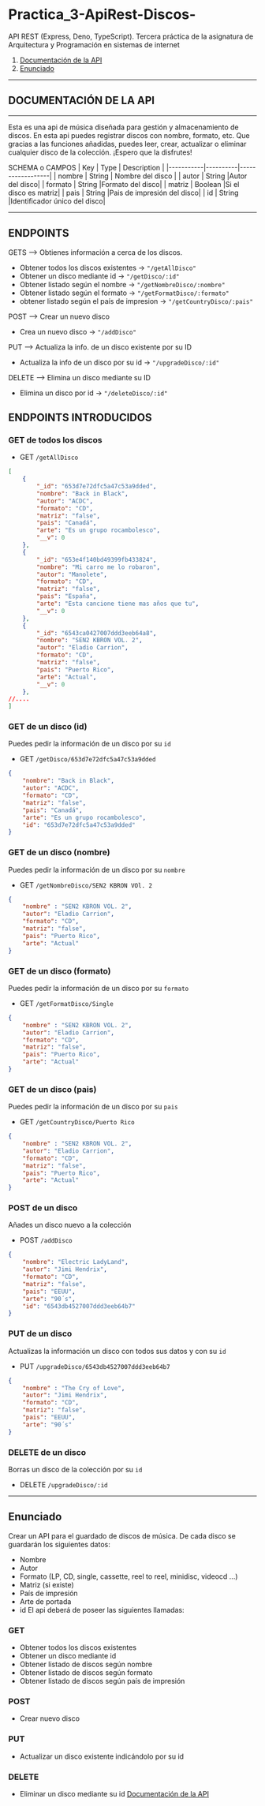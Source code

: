 # Practica_3-ApiRest-Discos-
API REST (Express, Deno, TypeScript).  Tercera práctica de la asignatura de Arquitectura y Programación en sistemas de internet
1. [Documentación de la API](#documentacion-de-la-api)
2. [Enunciado](#enunciado)
____________________________________________________________
## DOCUMENTACIÓN DE LA API
------------------------------------------------------------
Esta es una api de música diseñada para gestión y almacenamiento de discos. En esta api puedes registrar discos con nombre, formato, 
etc. Que gracias a las funciones añadidas, puedes leer, crear, actualizar o eliminar cualquier disco de la colección.
¡Espero que la disfrutes!

SCHEMA o CAMPOS
|    Key    |    Type  |    Description   |
|-----------|----------|------------------|
|   nombre  |  String  | Nombre del disco |
|   autor   |  String  |Autor del disco|
|  formato  |  String  |Formato del disco|
|  matriz   |  Boolean |Si el disco es matriz|
|    pais   |  String  |Pais de impresión del disco|
|    id     |  String  |Identificador único del disco|
_____________________________________________________________
## ENDPOINTS
GETS --> Obtienes información a cerca de los discos.
- Obtener todos los discos existentes -> ``` "/getAllDisco" ```
- Obtener un disco mediante id -> ``` "/getDisco/:id" ```
- Obtener listado según el nombre -> ``` "/getNombreDisco/:nombre" ```
- Obtener listado según el formato -> ``` "/getFormatDisco/:formato" ```
- obtener listado según el país de impresion -> ``` "/getCountryDisco/:pais" ```

POST --> Crear un nuevo disco
- Crea un nuevo disco -> ``` "/addDisco" ```

PUT --> Actualiza la info. de un disco existente por su ID
- Actualiza la info de un disco por su id -> ``` "/upgradeDisco/:id" ```

DELETE --> Elimina un disco mediante su ID
- Elimina un disco por id -> ``` "/deleteDisco/:id" ```

## ENDPOINTS INTRODUCIDOS
### GET de todos los discos
- GET `/getAllDisco`
````json
[
    {
        "_id": "653d7e72dfc5a47c53a9dded",
        "nombre": "Back in Black",
        "autor": "ACDC",
        "formato": "CD",
        "matriz": "false",
        "pais": "Canadá",
        "arte": "Es un grupo rocambolesco",
        "__v": 0
    },
    {
        "_id": "653e4f140bd49399fb433824",
        "nombre": "Mi carro me lo robaron",
        "autor": "Manolete",
        "formato": "CD",
        "matriz": "false",
        "pais": "España",
        "arte": "Esta cancione tiene mas años que tu",
        "__v": 0
    },
    {
        "_id": "6543ca0427007ddd3eeb64a8",
        "nombre": "SEN2 KBRON VOL. 2",
        "autor": "Eladio Carrion",
        "formato": "CD",
        "matriz": "false",
        "pais": "Puerto Rico",
        "arte": "Actual",
        "__v": 0
    },
//....
]
````
### GET de un disco (id)
Puedes pedir la información de un disco por su `id`
- GET `/getDisco/653d7e72dfc5a47c53a9dded`
````json
{
    "nombre": "Back in Black",
    "autor": "ACDC",
    "formato": "CD",
    "matriz": "false",
    "pais": "Canadá",
    "arte": "Es un grupo rocambolesco",
    "id": "653d7e72dfc5a47c53a9dded"
}
````
### GET de un disco (nombre)
Puedes pedir la información de un disco por su `nombre`
- GET `/getNombreDisco/SEN2 KBRON VOl. 2`
````json
{
    "nombre" : "SEN2 KBRON VOL. 2",
    "autor": "Eladio Carrion",
    "formato": "CD",
    "matriz": "false",
    "pais": "Puerto Rico",
    "arte": "Actual"
}
````
### GET de un disco (formato)
Puedes pedir la información de un disco por su `formato`
- GET `/getFormatDisco/Single`
````json
{
    "nombre" : "SEN2 KBRON VOL. 2",
    "autor": "Eladio Carrion",
    "formato": "CD",
    "matriz": "false",
    "pais": "Puerto Rico",
    "arte": "Actual"
}
````
### GET de un disco (pais)
Puedes pedir la información de un disco por su `pais`
- GET `/getCountryDisco/Puerto Rico`
````json
{
    "nombre" : "SEN2 KBRON VOL. 2",
    "autor": "Eladio Carrion",
    "formato": "CD",
    "matriz": "false",
    "pais": "Puerto Rico",
    "arte": "Actual"
}
````
### POST de un disco
Añades un disco nuevo a la colección
- POST `/addDisco`
````json
{
    "nombre": "Electric LadyLand",
    "autor": "Jimi Hendrix",
    "formato": "CD",
    "matriz": "false",
    "pais": "EEUU",
    "arte": "90´s",
    "id": "6543db4527007ddd3eeb64b7"
}
````
### PUT de un disco
Actualizas la información un disco con todos sus datos y con su `id`
- PUT `/upgradeDisco/6543db4527007ddd3eeb64b7`
````json
{
    "nombre" : "The Cry of Love",
    "autor": "Jimi Hendrix",
    "formato": "CD",
    "matriz": "false",
    "pais": "EEUU",
    "arte": "90´s"
}
````
### DELETE de un disco
Borras un disco de la colección por su `id`
- DELETE `/upgradeDisco/:id`
---------------------------------------------------
## Enunciado
Crear un API para el guardado de discos de música.  De cada disco se guardarán los siguientes datos:
- Nombre
- Autor
- Formato (LP, CD, single, cassette, reel to reel, minidisc, videocd ...)
- Matriz (si existe)
- País de impresión
- Arte de portada
- id
El api deberá de poseer las siguientes llamadas:

### GET

- Obtener todos los discos existentes
- Obtener un disco mediante id
- Obtener listado de discos según nombre
- Obtener listado de discos según formato
- Obtener listado de discos según país de impresión

### POST

- Crear nuevo disco

### PUT

- Actualizar un disco existente indicándolo por su id

### DELETE

- Eliminar un disco mediante su id
[Documentación de la API](#documentacion-de-la-api)






  

      
      








